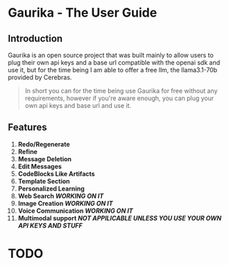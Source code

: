 # Gaurika - The User Guide

## Introduction
Gaurika is an open source project that was built mainly to allow users to plug their own api keys and a base url compatible with the openai sdk and use it, but for the time being I am able to offer a free llm, the llama3.1-70b provided by Cerebras.

> In short you can for the time being use Gaurika for free without any requirements, however if you're aware enough, you can plug your own api keys and base url and use it.

## Features

1) **Redo/Regenerate**
2) **Refine**
3) **Message Deletion**
4) **Edit Messages**
5) **CodeBlocks Like Artifacts**
6) **Template Section**
7) **Personalized Learning**
8) **Web Search _WORKING ON IT_**
9) **Image Creation _WORKING ON IT_**
10) **Voice Communication _WORKING ON IT_**
11) **Multimodal support _NOT APPILICABLE UNLESS YOU USE YOUR OWN API KEYS AND STUFF_**

# TODO